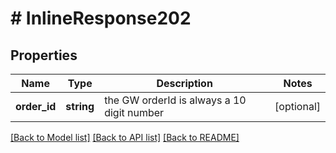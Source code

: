 # # InlineResponse202

## Properties

Name | Type | Description | Notes
------------ | ------------- | ------------- | -------------
**order_id** | **string** | the GW orderId is always a 10 digit number | [optional]

[[Back to Model list]](../../README.md#models) [[Back to API list]](../../README.md#endpoints) [[Back to README]](../../README.md)
